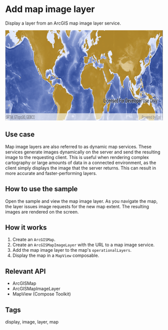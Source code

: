 # Add map image layer

Display a layer from an ArcGIS map image layer service.

![Add map image Layer](add-map-image-layer.png)

## Use case

Map image layers are also referred to as dynamic map services. These services generate images dynamically on the server and send the resulting image to the requesting client. This is useful when rendering complex cartography or large amounts of data in a connected environment, as the client simply displays the image that the server returns. This can result in more accurate and faster-performing layers.

## How to use the sample

Open the sample and view the map image layer. As you navigate the map, the layer issues image requests for the new map extent. The resulting images are rendered on the screen.

## How it works

1. Create an `ArcGISMap`.
2. Create an `ArcGISMapImageLayer` with the URL to a map image service.
3. Add the map image layer to the map's `operationalLayers`.
4. Display the map in a `MapView` composable.

## Relevant API

* ArcGISMap
* ArcGISMapImageLayer
* MapView (Compose Toolkit)

## Tags

display, image, layer, map
